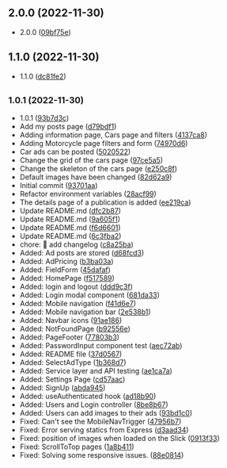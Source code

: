 ## 2.0.0 (2022-11-30)

* 2.0.0 ([09bf75e](https://github.com/emimudev/ecs/commit/09bf75e))



## 1.1.0 (2022-11-30)

* 1.1.0 ([dc81fe2](https://github.com/emimudev/ecs/commit/dc81fe2))



## <small>1.0.1 (2022-11-30)</small>

* 1.0.1 ([93b7d3c](https://github.com/emimudev/ecs/commit/93b7d3c))
* Add my posts page ([d79bdf1](https://github.com/emimudev/ecs/commit/d79bdf1))
* Adding information page, Cars page and filters ([4137ca8](https://github.com/emimudev/ecs/commit/4137ca8))
* Adding Motorcycle page filters and form ([74970d6](https://github.com/emimudev/ecs/commit/74970d6))
* Car ads can be posted ([5020522](https://github.com/emimudev/ecs/commit/5020522))
* Change the grid of the cars page ([97ce5a5](https://github.com/emimudev/ecs/commit/97ce5a5))
* Change the skeleton of the cars page ([e250c8f](https://github.com/emimudev/ecs/commit/e250c8f))
* Default images have been changed ([82d62a9](https://github.com/emimudev/ecs/commit/82d62a9))
* Initial commit ([93701aa](https://github.com/emimudev/ecs/commit/93701aa))
* Refactor environment variables ([28acf99](https://github.com/emimudev/ecs/commit/28acf99))
* The details page of a publication is added ([ee219ca](https://github.com/emimudev/ecs/commit/ee219ca))
* Update README.md ([dfc2b87](https://github.com/emimudev/ecs/commit/dfc2b87))
* Update README.md ([9a605f1](https://github.com/emimudev/ecs/commit/9a605f1))
* Update README.md ([f6d6601](https://github.com/emimudev/ecs/commit/f6d6601))
* Update README.md ([6c3fba2](https://github.com/emimudev/ecs/commit/6c3fba2))
* chore: :memo: add changelog ([c8a25ba](https://github.com/emimudev/ecs/commit/c8a25ba))
* Added: Ad posts are stored ([d68fcd3](https://github.com/emimudev/ecs/commit/d68fcd3))
* Added: AdPricing ([b3ba03a](https://github.com/emimudev/ecs/commit/b3ba03a))
* Added: FieldForm ([45dafaf](https://github.com/emimudev/ecs/commit/45dafaf))
* Added: HomePage ([f517589](https://github.com/emimudev/ecs/commit/f517589))
* Added: login and logout ([ddd9c3f](https://github.com/emimudev/ecs/commit/ddd9c3f))
* Added: Login modal component ([681da33](https://github.com/emimudev/ecs/commit/681da33))
* Added: Mobile navigation ([f41d6e7](https://github.com/emimudev/ecs/commit/f41d6e7))
* Added: Mobile navigation bar ([2e538b1](https://github.com/emimudev/ecs/commit/2e538b1))
* Added: Navbar icons ([91ae186](https://github.com/emimudev/ecs/commit/91ae186))
* Added: NotFoundPage ([b92556e](https://github.com/emimudev/ecs/commit/b92556e))
* Added: PageFooter ([77803b3](https://github.com/emimudev/ecs/commit/77803b3))
* Added: PasswordInput component test ([aec72ab](https://github.com/emimudev/ecs/commit/aec72ab))
* Added: README file ([37d0567](https://github.com/emimudev/ecs/commit/37d0567))
* Added: SelectAdType ([1b368d7](https://github.com/emimudev/ecs/commit/1b368d7))
* Added: Service layer and API testing ([ae1ca7a](https://github.com/emimudev/ecs/commit/ae1ca7a))
* Added: Settings Page ([cd57aac](https://github.com/emimudev/ecs/commit/cd57aac))
* Added: SignUp ([abda945](https://github.com/emimudev/ecs/commit/abda945))
* Added: useAuthenticated hook ([ad18b90](https://github.com/emimudev/ecs/commit/ad18b90))
* Added: Users and Login controller ([8be8b67](https://github.com/emimudev/ecs/commit/8be8b67))
* Added: Users can add images to their ads ([93bd1c0](https://github.com/emimudev/ecs/commit/93bd1c0))
* Fixed: Can't see the MobileNavTrigger ([47956b7](https://github.com/emimudev/ecs/commit/47956b7))
* Fixed: Error serving statics from Express ([d3aad34](https://github.com/emimudev/ecs/commit/d3aad34))
* Fixed: position of images when loaded on the Slick ([0913f33](https://github.com/emimudev/ecs/commit/0913f33))
* Fixed: ScrollToTop pages ([1a8b411](https://github.com/emimudev/ecs/commit/1a8b411))
* Fixed: Solving some responsive issues. ([88e0814](https://github.com/emimudev/ecs/commit/88e0814))



